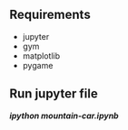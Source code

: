 ## Requirements 
* jupyter
* gym
* matplotlib
* pygame

## Run jupyter file
***ipython mountain-car.ipynb***